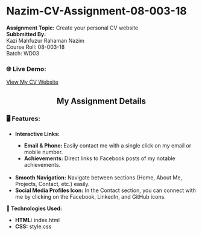 # Nazim-CV-Assignment-08-003-18

<b>Assignment Topic:</b> Create your personal CV website <br>
<b>Subbmitted By:</b> <br>
Kazi Mahfuzur Rahaman Nazim <br>
Course Roll: 08-003-18 <br>
Batch: WD03 <br>
<h3>🌐 Live Demo: </h3> <a href="https://nkazimahfuzur.github.io/Nazim-CV-Assignment-08-003-18/" target="_blank">View My CV Website</a>

<h2 style="text-align:center;">My Assignment Details</h2>
<h3>🖥️ Features:</h3>
<ul>
  <li><b>Interactive Links: </b></li> 
    <ul style="list-style-type:square;">
      <li><b>Email & Phone: </b> Easily contact me with a single click on my email or mobile number.</li> 
      <li><b>Achievements:</b> Direct links to Facebook posts of my notable achievements.</li>
    </ul> <br>
  <li><b>Smooth Navigation:</b> Navigate between sections (Home, About Me, Projects, Contact, etc.) easily.</li>
  <li><b>Social Media Profiles Icon:</b> In the Contact section, you can connect with me by clicking on the Facebook, LinkedIn, and GitHub icons.</li>
</ul>
<p><b>🚀 Technologies Used: </b></p>
<ul>
  <li><b>HTML:</b> index.html</li>
  <li><b>CSS:</b> style.css</li>
</ul>

